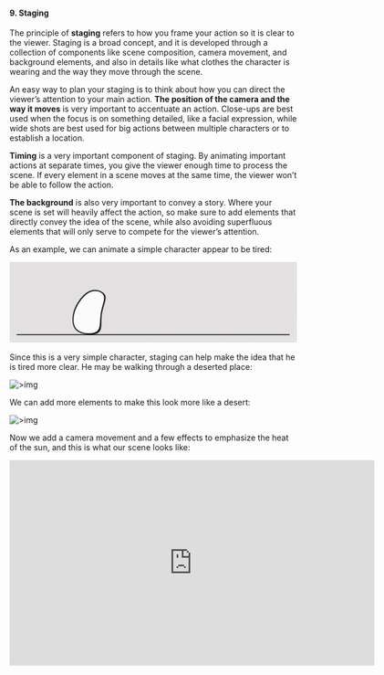 #### 9. Staging

The principle of **staging** refers to how you frame your action so it is clear to the viewer. Staging is a broad concept, and it is developed through a collection of components like scene composition, camera movement,  and background elements, and also in details like what clothes the character is wearing and the way they move through the scene.

An easy way to plan your staging is to think about how you can direct the viewer’s attention to your main action. **The position of the camera and the way it moves** is very important to accentuate an action. Close-ups are best used when the focus is on something detailed, like a facial expression, while wide shots are best used for big actions between multiple characters or to establish a location.

**Timing** is a very important component of staging. By animating important actions at separate times, you give the viewer enough time to process the scene. If every element in a scene moves at the same time, the viewer won’t be able to follow the action.

**The background** is also very important to convey a story. Where your scene is set will heavily affect the action, so make sure to add elements that directly convey the idea of the scene, while also avoiding superfluous elements that will only serve to compete for the viewer’s attention.

As an example, we can animate a simple character appear to be tired:

![>img](/assets/05_staging01.gif)

Since this is a very simple character, staging can help make the idea that he is tired more clear. He may be walking through a deserted place:

![>img](/assets/06_staging02.gif)

We can add more elements to make this look more like a desert:

![>img](/assets/07_staging03.gif)

Now we add a camera movement and a few effects to emphasize the heat of the sun, and this is what our scene looks like:

<iframe width="640" height="360" src="https://www.youtube.com/embed/GaaV0RITyv8" frameborder="0" allowfullscreen></iframe>